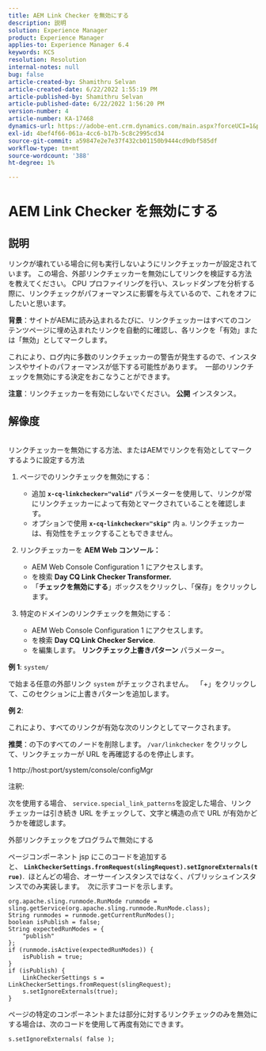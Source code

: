 ```yaml
---
title: AEM Link Checker を無効にする
description: 説明
solution: Experience Manager
product: Experience Manager
applies-to: Experience Manager 6.4
keywords: KCS
resolution: Resolution
internal-notes: null
bug: false
article-created-by: Shamithru Selvan
article-created-date: 6/22/2022 1:55:19 PM
article-published-by: Shamithru Selvan
article-published-date: 6/22/2022 1:56:20 PM
version-number: 4
article-number: KA-17468
dynamics-url: https://adobe-ent.crm.dynamics.com/main.aspx?forceUCI=1&pagetype=entityrecord&etn=knowledgearticle&id=ae18d9f1-32f2-ec11-bb3d-6045bd01576a
exl-id: 4bef4f66-061a-4cc6-b17b-5c8c2995cd34
source-git-commit: a59847e2e7e37f432cb01150b9444cd9dbf585df
workflow-type: tm+mt
source-wordcount: '388'
ht-degree: 1%

---
```


# AEM Link Checker を無効にする

## 説明

リンクが壊れている場合に何も実行しないようにリンクチェッカーが設定されています。 この場合、外部リンクチェッカーを無効にしてリンクを検証する方法を教えてください。 CPU プロファイリングを行い、スレッドダンプを分析する際に、リンクチェックがパフォーマンスに影響を与えているので、これをオフにしたいと思います。

<b>背景</b>：サイトがAEMに読み込まれるたびに、リンクチェッカーはすべてのコンテンツページに埋め込まれたリンクを自動的に確認し、各リンクを「有効」または「無効」としてマークします。

これにより、ログ内に多数のリンクチェッカーの警告が発生するので、インスタンスやサイトのパフォーマンスが低下する可能性があります。  一部のリンクチェックを無効にする決定をおこなうことができます。

<b>注意</b>：リンクチェッカーを有効にしないでください。 <b>公開</b> インスタンス。

## 解像度

<br>リンクチェッカーを無効にする方法、またはAEMでリンクを有効としてマークするように設定する方法

1. ページでのリンクチェックを無効にする：

   - 追加 <b>`x-cq-linkchecker="valid"`</b> パラメーターを使用して、リンクが常にリンクチェッカーによって有効とマークされていることを確認します。
   - オプションで使用 <b>`x-cq-linkchecker="skip"`</b> 内 `a`. リンクチェッカーは、有効性をチェックすることもできません。

2. リンクチェッカーを <b>AEM Web コンソール：</b>

   - AEM Web Console Configuration 1 にアクセスします。
   - を検索 <b>Day CQ Link Checker Transformer.</b>
   - 「<b>チェックを無効にする</b>」ボックスをクリックし、「保存」をクリックします。

3. 特定のドメインのリンクチェックを無効にする：

   - AEM Web Console Configuration 1 にアクセスします。
   - を検索 <b>Day CQ Link Checker Service</b>.
   - を編集します。 <b>リンクチェック上書きパターン</b> パラメーター。

<b>例 1</b>: `system/`

で始まる任意の外部リンク `system` がチェックされません。  「+」をクリックして、このセクションに上書きパターンを追加します。

<b>例 2</b>:

これにより、すべてのリンクが有効な次のリンクとしてマークされます。

<b>推奨</b>：の下のすべてのノードを削除します。 `/var/linkchecker` をクリックして、リンクチェッカーが URL を再確認するのを停止します。

1 http://host:port/system/console/configMgr

注釈:

次を使用する場合、 `service.special_link_patterns`を設定した場合、リンクチェッカーは引き続き URL をチェックして、文字と構造の点で URL が有効かどうかを確認します。

外部リンクチェックをプログラムで無効にする

ページコンポーネント jsp にこのコードを追加すると、 <b>`LinkCheckerSettings.fromRequest(slingRequest).setIgnoreExternals(true)`</b>.  ほとんどの場合、オーサーインスタンスではなく、パブリッシュインスタンスでのみ実装します。  次に示すコードを示します。

```
org.apache.sling.runmode.RunMode runmode = sling.getService(org.apache.sling.runmode.RunMode.class);
String runmodes = runmode.getCurrentRunModes();
boolean isPublish = false;
String expectedRunModes = {
    "publish"
};
if (runmode.isActive(expectedRunModes)) {
    isPublish = true;
}
if (isPublish) {
    LinkCheckerSettings s = LinkCheckerSettings.fromRequest(slingRequest);
    s.setIgnoreExternals(true);
}
```

ページの特定のコンポーネントまたは部分に対するリンクチェックのみを無効にする場合は、次のコードを使用して再度有効にできます。

```
s.setIgnoreExternals( false );
```
